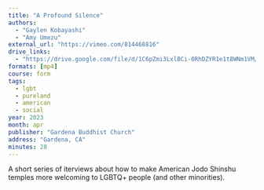 ```yaml
---
title: "A Profound Silence"
authors:
  - "Gaylen Kobayashi"
  - "Amy Umezu"
external_url: "https://vimeo.com/814468816"
drive_links:
  - "https://drive.google.com/file/d/1C6pZmi3LxlBCi-0RhDZYR1e1t8WNm1VM/view?usp=drivesdk"
formats: [mp4]
course: form
tags:
  - lgbt
  - pureland
  - american
  - social
year: 2023
month: apr
publisher: "Gardena Buddhist Church"
address: "Gardena, CA"
minutes: 28
---
```


A short series of iterviews about how to make American Jodo Shinshu temples more welcoming to LGBTQ+ people (and other minorities).
